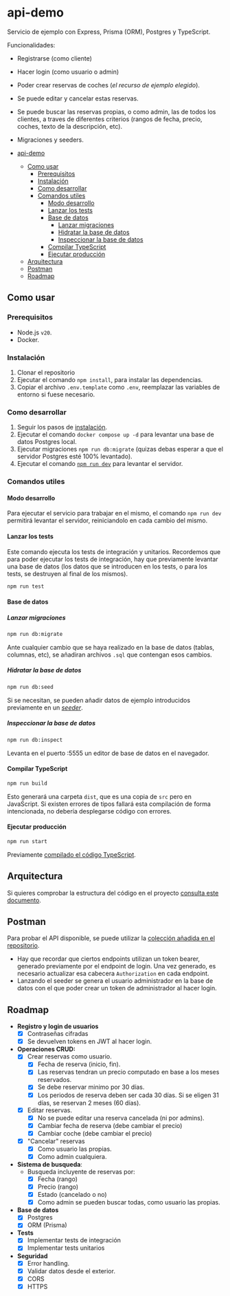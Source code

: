 # api-demo

Servicio de ejemplo con Express, Prisma (ORM), Postgres y TypeScript.

Funcionalidades:

- Registrarse (como cliente)
- Hacer login (como usuario o admin)
- Poder crear reservas de coches (_el recurso de ejemplo elegido_).
- Se puede editar y cancelar estas reservas.
- Se puede buscar las reservas propias, o como admin, las de todos los clientes, a traves de diferentes criterios (rangos de fecha, precio, coches, texto de la descripción, etc).
- Migraciones y seeders.

- [api-demo](#api-demo)
  - [Como usar](#como-usar)
    - [Prerequisitos](#prerequisitos)
    - [Instalación](#instalación)
    - [Como desarrollar](#como-desarrollar)
    - [Comandos utiles](#comandos-utiles)
      - [Modo desarrollo](#modo-desarrollo)
      - [Lanzar los tests](#lanzar-los-tests)
      - [Base de datos](#base-de-datos)
        - [Lanzar migraciones](#lanzar-migraciones)
        - [Hidratar la base de datos](#hidratar-la-base-de-datos)
        - [Inspeccionar la base de datos](#inspeccionar-la-base-de-datos)
      - [Compilar TypeScript](#compilar-typescript)
      - [Ejecutar producción](#ejecutar-producción)
  - [Arquitectura](#arquitectura)
  - [Postman](#postman)
  - [Roadmap](#roadmap)

## Como usar

### Prerequisitos

- Node.js `v20`.
- Docker.

### Instalación

1. Clonar el repositorio
2. Ejecutar el comando `npm install`, para instalar las dependencias.
3. Copiar el archivo `.env.template` como `.env`, reemplazar las variables de entorno si fuese necesario.

### Como desarrollar

1. Seguir los pasos de [instalación](#instalación).
2. Ejecutar el comando `docker compose up -d` para levantar una base de datos Postgres local.
3. Ejecutar migraciones `npm run db:migrate` (quizas debas esperar a que el servidor Postgres esté 100% levantado).
4. Ejecutar el comando [`npm run dev`](#modo-desarrollo) para levantar el servidor.

### Comandos utiles

#### Modo desarrollo

Para ejecutar el servicio para trabajar en el mismo, el comando `npm run dev` permitirá levantar el servidor, reiniciandolo en cada cambio del mismo.

#### Lanzar los tests

Este comando ejecuta los tests de integración y unitarios. Recordemos que para poder ejecutar los tests de integración, hay que previamente levantar una base de datos (los datos que se introducen en los tests, o para los tests, se destruyen al final de los mismos).

```bash
npm run test
```

#### Base de datos

##### Lanzar migraciones

```bash
npm run db:migrate
```

Ante cualquier cambio que se haya realizado en la base de datos (tablas, columnas, etc), se añadiran archivos `.sql` que contengan esos cambios.

##### Hidratar la base de datos

```bash
npm run db:seed
```

Si se necesitan, se pueden añadir datos de ejemplo introducidos previamente en un [_seeder_](./prisma/seed.ts).

##### Inspeccionar la base de datos

```bash
npm run db:inspect
```

Levanta en el puerto :5555 un editor de base de datos en el navegador.

#### Compilar TypeScript

```bash
npm run build
```

Esto generará una carpeta `dist`, que es una copia de `src` pero en JavaScript. Si existen errores de tipos fallará esta compilación de forma intencionada, no debería desplegarse código con errores.

#### Ejecutar producción

```bash
npm run start
```

Previamente [compilado el código TypeScript](#compilar-typescript).

## Arquitectura

Si quieres comprobar la estructura del código en el proyecto [consulta este documento](./ARCHITECTURE.md).

## Postman

Para probar el API disponible, se puede utilizar la [colección añadida en el repositorio](./postman.json).

- Hay que recordar que ciertos endpoints utilizan un token bearer, generado previamente por el endpoint de login. Una vez generado, es necesario actualizar esa cabecera `Authorization` en cada endpoint.
- Lanzando el seeder se genera el usuario administrador en la base de datos con el que poder crear un token de administrador al hacer login.

## Roadmap

- **Registro y login de usuarios**
  - [x] Contraseñas cifradas
  - [x] Se devuelven tokens en JWT al hacer login.
- **Operaciones CRUD:**
  - [x] Crear reservas como usuario.
    - [x] Fecha de reserva (inicio, fin).
    - [x] Las reservas tendran un precio computado en base a los meses reservados.
    - [x] Se debe reservar minimo por 30 días.
    - [x] Los periodos de reserva deben ser cada 30 días. Si se eligen 31 días, se reservan 2 meses (60 días).
  - [x] Editar reservas.
    - [x] No se puede editar una reserva cancelada (ni por admins).
    - [x] Cambiar fecha de reserva (debe cambiar el precio)
    - [x] Cambiar coche (debe cambiar el precio)
  - [x] "Cancelar" reservas
    - [x] Como usuario las propias.
    - [x] Como admin cualquiera.
- **Sistema de busqueda**:
  - Busqueda incluyente de reservas por:
    - [x] Fecha (rango)
    - [x] Precio (rango)
    - [x] Estado (cancelado o no)
    - [x] Como admin se pueden buscar todas, como usuario las propias.
- **Base de datos**
  - [x] Postgres
  - [x] ORM (Prisma)
- **Tests**
  - [x] Implementar tests de integración
  - [x] Implementar tests unitarios
- **Seguridad**
  - [x] Error handling.
  - [x] Validar datos desde el exterior.
  - [x] CORS
  - [x] HTTPS
